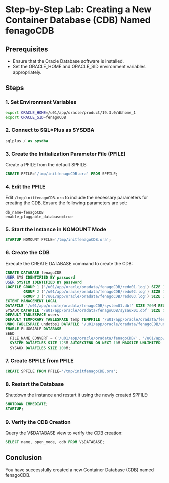
# Step-by-Step Lab: Creating a New Container Database (CDB) Named fenagoCDB

## Prerequisites
- Ensure that the Oracle Database software is installed.
- Set the ORACLE_HOME and ORACLE_SID environment variables appropriately.

## Steps

### 1. Set Environment Variables
```bash
export ORACLE_HOME=/u01/app/oracle/product/19.3.0/dbhome_1
export ORACLE_SID=fenagoCDB
```

### 2. Connect to SQL*Plus as SYSDBA
```sql
sqlplus / as sysdba
```

### 3. Create the Initialization Parameter File (PFILE)
Create a PFILE from the default SPFILE:
```sql
CREATE PFILE='/tmp/initfenagoCDB.ora' FROM SPFILE;
```

### 4. Edit the PFILE
Edit `/tmp/initfenagoCDB.ora` to include the necessary parameters for creating the CDB. Ensure the following parameters are set:
```plaintext
db_name=fenagoCDB
enable_pluggable_database=true
```

### 5. Start the Instance in NOMOUNT Mode
```sql
STARTUP NOMOUNT PFILE='/tmp/initfenagoCDB.ora';
```

### 6. Create the CDB
Execute the CREATE DATABASE command to create the CDB:
```sql
CREATE DATABASE fenagoCDB
USER SYS IDENTIFIED BY password
USER SYSTEM IDENTIFIED BY password
LOGFILE GROUP 1 ('/u01/app/oracle/oradata/fenagoCDB/redo01.log') SIZE 100M,
        GROUP 2 ('/u01/app/oracle/oradata/fenagoCDB/redo02.log') SIZE 100M,
        GROUP 3 ('/u01/app/oracle/oradata/fenagoCDB/redo03.log') SIZE 100M
EXTENT MANAGEMENT LOCAL
DATAFILE '/u01/app/oracle/oradata/fenagoCDB/system01.dbf' SIZE 700M REUSE
SYSAUX DATAFILE '/u01/app/oracle/oradata/fenagoCDB/sysaux01.dbf' SIZE 550M REUSE
DEFAULT TABLESPACE users
DEFAULT TEMPORARY TABLESPACE temp TEMPFILE '/u01/app/oracle/oradata/fenagoCDB/temp01.dbf' SIZE 20M REUSE
UNDO TABLESPACE undotbs1 DATAFILE '/u01/app/oracle/oradata/fenagoCDB/undotbs01.dbf' SIZE 200M REUSE
ENABLE PLUGGABLE DATABASE
SEED
  FILE_NAME_CONVERT = ('/u01/app/oracle/oradata/fenagoCDB/', '/u01/app/oracle/oradata/fenagoCDB/pdbseed/')
  SYSTEM DATAFILES SIZE 125M AUTOEXTEND ON NEXT 10M MAXSIZE UNLIMITED
  SYSAUX DATAFILES SIZE 100M;
```

### 7. Create SPFILE from PFILE
```sql
CREATE SPFILE FROM PFILE='/tmp/initfenagoCDB.ora';
```

### 8. Restart the Database
Shutdown the instance and restart it using the newly created SPFILE:
```sql
SHUTDOWN IMMEDIATE;
STARTUP;
```

### 9. Verify the CDB Creation
Query the V$DATABASE view to verify the CDB creation:
```sql
SELECT name, open_mode, cdb FROM V$DATABASE;
```

## Conclusion
You have successfully created a new Container Database (CDB) named fenagoCDB.
